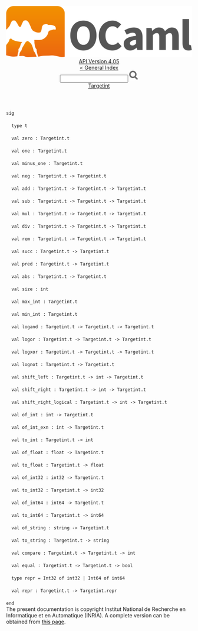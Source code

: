 <!-- ((! set title API !)) ((! set documentation !)) ((! set api !)) ((! set nobreadcrumb !)) -->
<div class="api"><header><nav class="toc brand"><a class="brand" href="https://ocaml.org/"><img src="colour-logo-gray.svg" class="svg" alt="OCaml"></a></nav><nav class="toc"><div class="toc_version"><a href="/docs" id="version-select">API Version 4.05</a></div><a href="index.html">&lt; General Index</a><div class="api_search"><input type="text" name="apisearch" id="api_search" oninput="mySearch(false);" onkeypress="this.oninput();" onclick="this.oninput();" onpaste="this.oninput();">
<img src="search_icon.svg" alt="Search" class="svg" onclick="mySearch(false)"></div>
<div id="search_results"></div><div class="toc_title"><a href="Targetint.html">Targetint</a></div><ul></ul></nav></header>
<code class="code"><span class="keyword">sig</span><br>
&nbsp;&nbsp;<span class="keyword">type</span>&nbsp;t<br>
&nbsp;&nbsp;<span class="keyword">val</span>&nbsp;zero&nbsp;:&nbsp;<span class="constructor">Targetint</span>.t<br>
&nbsp;&nbsp;<span class="keyword">val</span>&nbsp;one&nbsp;:&nbsp;<span class="constructor">Targetint</span>.t<br>
&nbsp;&nbsp;<span class="keyword">val</span>&nbsp;minus_one&nbsp;:&nbsp;<span class="constructor">Targetint</span>.t<br>
&nbsp;&nbsp;<span class="keyword">val</span>&nbsp;neg&nbsp;:&nbsp;<span class="constructor">Targetint</span>.t&nbsp;<span class="keywordsign">-&gt;</span>&nbsp;<span class="constructor">Targetint</span>.t<br>
&nbsp;&nbsp;<span class="keyword">val</span>&nbsp;add&nbsp;:&nbsp;<span class="constructor">Targetint</span>.t&nbsp;<span class="keywordsign">-&gt;</span>&nbsp;<span class="constructor">Targetint</span>.t&nbsp;<span class="keywordsign">-&gt;</span>&nbsp;<span class="constructor">Targetint</span>.t<br>
&nbsp;&nbsp;<span class="keyword">val</span>&nbsp;sub&nbsp;:&nbsp;<span class="constructor">Targetint</span>.t&nbsp;<span class="keywordsign">-&gt;</span>&nbsp;<span class="constructor">Targetint</span>.t&nbsp;<span class="keywordsign">-&gt;</span>&nbsp;<span class="constructor">Targetint</span>.t<br>
&nbsp;&nbsp;<span class="keyword">val</span>&nbsp;mul&nbsp;:&nbsp;<span class="constructor">Targetint</span>.t&nbsp;<span class="keywordsign">-&gt;</span>&nbsp;<span class="constructor">Targetint</span>.t&nbsp;<span class="keywordsign">-&gt;</span>&nbsp;<span class="constructor">Targetint</span>.t<br>
&nbsp;&nbsp;<span class="keyword">val</span>&nbsp;div&nbsp;:&nbsp;<span class="constructor">Targetint</span>.t&nbsp;<span class="keywordsign">-&gt;</span>&nbsp;<span class="constructor">Targetint</span>.t&nbsp;<span class="keywordsign">-&gt;</span>&nbsp;<span class="constructor">Targetint</span>.t<br>
&nbsp;&nbsp;<span class="keyword">val</span>&nbsp;rem&nbsp;:&nbsp;<span class="constructor">Targetint</span>.t&nbsp;<span class="keywordsign">-&gt;</span>&nbsp;<span class="constructor">Targetint</span>.t&nbsp;<span class="keywordsign">-&gt;</span>&nbsp;<span class="constructor">Targetint</span>.t<br>
&nbsp;&nbsp;<span class="keyword">val</span>&nbsp;succ&nbsp;:&nbsp;<span class="constructor">Targetint</span>.t&nbsp;<span class="keywordsign">-&gt;</span>&nbsp;<span class="constructor">Targetint</span>.t<br>
&nbsp;&nbsp;<span class="keyword">val</span>&nbsp;pred&nbsp;:&nbsp;<span class="constructor">Targetint</span>.t&nbsp;<span class="keywordsign">-&gt;</span>&nbsp;<span class="constructor">Targetint</span>.t<br>
&nbsp;&nbsp;<span class="keyword">val</span>&nbsp;abs&nbsp;:&nbsp;<span class="constructor">Targetint</span>.t&nbsp;<span class="keywordsign">-&gt;</span>&nbsp;<span class="constructor">Targetint</span>.t<br>
&nbsp;&nbsp;<span class="keyword">val</span>&nbsp;size&nbsp;:&nbsp;int<br>
&nbsp;&nbsp;<span class="keyword">val</span>&nbsp;max_int&nbsp;:&nbsp;<span class="constructor">Targetint</span>.t<br>
&nbsp;&nbsp;<span class="keyword">val</span>&nbsp;min_int&nbsp;:&nbsp;<span class="constructor">Targetint</span>.t<br>
&nbsp;&nbsp;<span class="keyword">val</span>&nbsp;logand&nbsp;:&nbsp;<span class="constructor">Targetint</span>.t&nbsp;<span class="keywordsign">-&gt;</span>&nbsp;<span class="constructor">Targetint</span>.t&nbsp;<span class="keywordsign">-&gt;</span>&nbsp;<span class="constructor">Targetint</span>.t<br>
&nbsp;&nbsp;<span class="keyword">val</span>&nbsp;logor&nbsp;:&nbsp;<span class="constructor">Targetint</span>.t&nbsp;<span class="keywordsign">-&gt;</span>&nbsp;<span class="constructor">Targetint</span>.t&nbsp;<span class="keywordsign">-&gt;</span>&nbsp;<span class="constructor">Targetint</span>.t<br>
&nbsp;&nbsp;<span class="keyword">val</span>&nbsp;logxor&nbsp;:&nbsp;<span class="constructor">Targetint</span>.t&nbsp;<span class="keywordsign">-&gt;</span>&nbsp;<span class="constructor">Targetint</span>.t&nbsp;<span class="keywordsign">-&gt;</span>&nbsp;<span class="constructor">Targetint</span>.t<br>
&nbsp;&nbsp;<span class="keyword">val</span>&nbsp;lognot&nbsp;:&nbsp;<span class="constructor">Targetint</span>.t&nbsp;<span class="keywordsign">-&gt;</span>&nbsp;<span class="constructor">Targetint</span>.t<br>
&nbsp;&nbsp;<span class="keyword">val</span>&nbsp;shift_left&nbsp;:&nbsp;<span class="constructor">Targetint</span>.t&nbsp;<span class="keywordsign">-&gt;</span>&nbsp;int&nbsp;<span class="keywordsign">-&gt;</span>&nbsp;<span class="constructor">Targetint</span>.t<br>
&nbsp;&nbsp;<span class="keyword">val</span>&nbsp;shift_right&nbsp;:&nbsp;<span class="constructor">Targetint</span>.t&nbsp;<span class="keywordsign">-&gt;</span>&nbsp;int&nbsp;<span class="keywordsign">-&gt;</span>&nbsp;<span class="constructor">Targetint</span>.t<br>
&nbsp;&nbsp;<span class="keyword">val</span>&nbsp;shift_right_logical&nbsp;:&nbsp;<span class="constructor">Targetint</span>.t&nbsp;<span class="keywordsign">-&gt;</span>&nbsp;int&nbsp;<span class="keywordsign">-&gt;</span>&nbsp;<span class="constructor">Targetint</span>.t<br>
&nbsp;&nbsp;<span class="keyword">val</span>&nbsp;of_int&nbsp;:&nbsp;int&nbsp;<span class="keywordsign">-&gt;</span>&nbsp;<span class="constructor">Targetint</span>.t<br>
&nbsp;&nbsp;<span class="keyword">val</span>&nbsp;of_int_exn&nbsp;:&nbsp;int&nbsp;<span class="keywordsign">-&gt;</span>&nbsp;<span class="constructor">Targetint</span>.t<br>
&nbsp;&nbsp;<span class="keyword">val</span>&nbsp;to_int&nbsp;:&nbsp;<span class="constructor">Targetint</span>.t&nbsp;<span class="keywordsign">-&gt;</span>&nbsp;int<br>
&nbsp;&nbsp;<span class="keyword">val</span>&nbsp;of_float&nbsp;:&nbsp;float&nbsp;<span class="keywordsign">-&gt;</span>&nbsp;<span class="constructor">Targetint</span>.t<br>
&nbsp;&nbsp;<span class="keyword">val</span>&nbsp;to_float&nbsp;:&nbsp;<span class="constructor">Targetint</span>.t&nbsp;<span class="keywordsign">-&gt;</span>&nbsp;float<br>
&nbsp;&nbsp;<span class="keyword">val</span>&nbsp;of_int32&nbsp;:&nbsp;int32&nbsp;<span class="keywordsign">-&gt;</span>&nbsp;<span class="constructor">Targetint</span>.t<br>
&nbsp;&nbsp;<span class="keyword">val</span>&nbsp;to_int32&nbsp;:&nbsp;<span class="constructor">Targetint</span>.t&nbsp;<span class="keywordsign">-&gt;</span>&nbsp;int32<br>
&nbsp;&nbsp;<span class="keyword">val</span>&nbsp;of_int64&nbsp;:&nbsp;int64&nbsp;<span class="keywordsign">-&gt;</span>&nbsp;<span class="constructor">Targetint</span>.t<br>
&nbsp;&nbsp;<span class="keyword">val</span>&nbsp;to_int64&nbsp;:&nbsp;<span class="constructor">Targetint</span>.t&nbsp;<span class="keywordsign">-&gt;</span>&nbsp;int64<br>
&nbsp;&nbsp;<span class="keyword">val</span>&nbsp;of_string&nbsp;:&nbsp;string&nbsp;<span class="keywordsign">-&gt;</span>&nbsp;<span class="constructor">Targetint</span>.t<br>
&nbsp;&nbsp;<span class="keyword">val</span>&nbsp;to_string&nbsp;:&nbsp;<span class="constructor">Targetint</span>.t&nbsp;<span class="keywordsign">-&gt;</span>&nbsp;string<br>
&nbsp;&nbsp;<span class="keyword">val</span>&nbsp;compare&nbsp;:&nbsp;<span class="constructor">Targetint</span>.t&nbsp;<span class="keywordsign">-&gt;</span>&nbsp;<span class="constructor">Targetint</span>.t&nbsp;<span class="keywordsign">-&gt;</span>&nbsp;int<br>
&nbsp;&nbsp;<span class="keyword">val</span>&nbsp;equal&nbsp;:&nbsp;<span class="constructor">Targetint</span>.t&nbsp;<span class="keywordsign">-&gt;</span>&nbsp;<span class="constructor">Targetint</span>.t&nbsp;<span class="keywordsign">-&gt;</span>&nbsp;bool<br>
&nbsp;&nbsp;<span class="keyword">type</span>&nbsp;repr&nbsp;=&nbsp;<span class="constructor">Int32</span>&nbsp;<span class="keyword">of</span>&nbsp;int32&nbsp;<span class="keywordsign">|</span>&nbsp;<span class="constructor">Int64</span>&nbsp;<span class="keyword">of</span>&nbsp;int64<br>
&nbsp;&nbsp;<span class="keyword">val</span>&nbsp;repr&nbsp;:&nbsp;<span class="constructor">Targetint</span>.t&nbsp;<span class="keywordsign">-&gt;</span>&nbsp;<span class="constructor">Targetint</span>.repr<br>
<span class="keyword">end</span></code><div class="copyright">The present documentation is copyright Institut National de Recherche en Informatique et en Automatique (INRIA). A complete version can be obtained from <a href="http://caml.inria.fr/pub/docs/manual-ocaml/">this page</a>.</div></div>